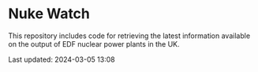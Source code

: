 # Nuke Watch

This repository includes code for retrieving the latest information available on the output of EDF nuclear power plants in the UK.

Last updated: 2024-03-05 13:08